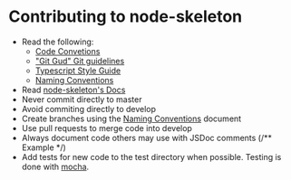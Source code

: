 # Contributing to node-skeleton

- Read the following:
    - [Code Convetions](./docs/conventions/code-conventions.md)
    - ["Git Gud" Git guidelines](./docs/conventions/git.md)
    - [Typescript Style Guide](./docs/conventions/typescript-styleguide.md)
    - [Naming Conventions](./docs/conventions/naming-conventions.md)
- Read [node-skeleton's Docs](./docs)
- Never commit directly to master
- Avoid commiting directly to develop
- Create branches using the [Naming Conventions](./docs/conventions/naming-conventions.md) document
- Use pull requests to merge code into develop
- Always document code others may use with JSDoc comments (/** Example */)
- Add tests for new code to the test directory when possible. Testing is done with [mocha](https://mochajs.org/).